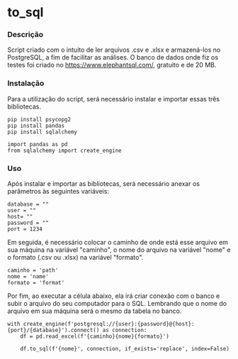 # to_sql
### Descrição
Script criado com o intuito de ler arquivos .csv e .xlsx e armazená-los no PostgreSQL, a fim de facilitar as análises.
O banco de dados onde fiz os testes foi criado no https://www.elephantsql.com/, gratuito e de 20 MB.
### Instalação
Para a utilização do script, será necessário instalar e importar essas três bibliotecas.
````
pip install psycopg2
pip install pandas
pip install sqlalchemy
````
````
import pandas as pd
from sqlalchemy import create_engine
````
### Uso
Após instalar e importar as bibliotecas, será necessário anexar os parâmetros às seguintes variáveis: 
````
database = ""
user = ""
host= ""
password = ""
port = 1234
````
Em seguida, é necessário colocar o caminho de onde está esse arquivo em sua máquina na variável "caminho", o nome do arquivo na variável "nome" e o formato (.csv ou .xlsx) na variável "formato".
````
caminho = 'path'
nome = 'name'
formato = 'format'
````
Por fim, ao executar a célula abaixo, ela irá criar conexão com o banco e subir o arquivo do seu computador para o SQL.
Lembrando que o nome do arquivo em sua máquina será o mesmo da tabela no banco.
````
with create_engine(f'postgresql://{user}:{password}@{host}:{port}/{database}').connect() as connection:
    df = pd.read_excel(f'{caminho}{nome}{formato}')
    
    df.to_sql(f'{nome}', connection, if_exists='replace', index=False)
````

